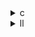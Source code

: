 <details><summary>c</summary>

---

##  **ベース：`syrk.c`**

```c
for (i)
  for (j <= i)
    C[i][j] *= beta;
  for (k)
    for (j <= i)
      C[i][j] += alpha * A[i][k] * A[j][k];
```

*  `#pragma scop` による PolyBench 最適化対象構造
*  OpenMP 無し（シングルスレッド）
*  式展開無し：`alpha * A[i][k]` 毎ループ再計算
*  SIMD 明示も無し

---

##  `opt_1.c` の違い【OpenMP collapse】

```c
#pragma omp parallel for collapse(2)
for (i)
  for (j <= i)
    ...
```

*  OpenMP による `i,j` 2重ループの並列化
*  依然として `A[i][k]`, `A[j][k]` を毎回 load
*  SIMD 明示なし
*  PolyBench構造から独立（`#pragma scop`無し）

>  **opt\_1** = 並列性を導入した**ベース拡張**

---

##  `opt_2.c` の違い【OpenMP + schedule(dynamic)】

```c
#pragma omp parallel for schedule(dynamic)
for (i)
  for (j <= i)
    ...
```

*  スケジューリングに `dynamic` を指定しロードバランス向上を狙う
*  依然としてスカラーループ構造（ベクトル化なし）
*  式展開せず、ベース構造と同等（ただし scheduleあり）

>  **opt\_2** = 並列性強化 + スケジューリング調整による**実行効率改善狙い**

---

##  `opt_3.c` の違い【OpenMP + collapse(2) + SIMD】

```c
#pragma omp parallel for collapse(2) schedule(dynamic)
  for (i)
    for (j <= i) {
      DATA_TYPE temp = C[i][j] * beta;
      #pragma omp simd reduction(+:temp)
      for (k)
        temp += alpha * A[i][k] * A[j][k];
      C[i][j] = temp;
    }
```

*  `i,j` に対する OpenMP 並列 (`collapse(2)`)
*  `k` に対して SIMD 化 (`#pragma omp simd reduction(+:temp)`)
*  `temp` ローカル変数化でループ間依存を明確排除
*  `A[i][k]`, `A[j][k]` はそのままだが、SIMD 効率は向上

>  **opt\_3** = **並列 + SIMD** 両立の最適解構造

---

##  比較表

| 特徴                       | `syrk.c` | `opt_1.c`       | `opt_2.c`             | `opt_3.c`                 |
| ------------------------ | -------- | --------------- | --------------------- | ------------------------- |
| OpenMP 並列化               | ❌        | ✅ `collapse(2)` | ✅ `schedule(dynamic)` | ✅ `collapse(2) + dynamic` |
| SIMD 命令明示                | ❌        | ❌               | ❌                     | ✅ `#pragma omp simd`      |
| 計算共通化 (`temp`導入)         | ❌        | ❌               | ❌                     | ✅                         |
| 再利用最適化（キャッシュ効率）          | ❌        | ❌               | ❌                     | ⚠️ 一部改善（`temp`あり）         |
| PolyBench `#pragma scop` | ✅        | ❌               | ❌                     | ❌                         |

---

##  結論

* **opt\_1.c**：基本的な並列化（collapse(2)）での拡張
* **opt\_2.c**：負荷分散を意識した `schedule(dynamic)`
* **opt\_3.c**：**並列性 + SIMD ベクトル化 + 演算独立性確保** → ベストパフォーマンス設計

---

</details>

<details><summary>ll</summary>

---

## ✅ **base.ll（非最適化）特徴**

*  `__kmpc_*` 呼び出し無し → OpenMP 無し
*  SIMD命令（`<N x float>`）出現なし
*  `!llvm.loop.vectorize` 等のメタ無し → 自動ベクトル化も期待できない
*  3重ループ：スカラー `load`, `fmul`, `fadd`, `store`
*  `A[i][k]`, `A[j][k]` は再利用せず毎回 load

---

##  `opt_1.ll` の違い【OpenMP collapse】

*  `__kmpc_fork_call`, `__kmpc_for_static_init` 出現 → OpenMP 並列あり
*  `collapse(2)` に対応：`i` と `j` を対象に並列化
*  SIMD命令なし、ベクトル化メタも無し
*  `%A_ik`, `%A_jk` は `load` で毎回取得 → メモリアクセス非効率

>  **opt\_1.ll** = 並列処理構造は存在するが、演算・データ再利用には未着手

---

##  `opt_2.ll` の違い【OpenMP + Dynamicスケジューリング】

*  `__kmpc_for_dynamic_init` 使用 → OpenMP dynamic scheduling 対応
*  `omp_outlined.*` 関数で `i,j` に対して並列領域
*  SIMD命令出現なし
*  `vectorize.enable` メタ無し
*  式再利用も無い

>  **opt\_2.ll** = スケジューリング強化された並列構造、依然として**スカラー中心**

---

##  `opt_3.ll` の違い【OpenMP + SIMD対応 + 式分離】

*  `__kmpc_fork_call`, `static` scheduling 指定あり
*  `%temp` 変数導入（= `C[i][j] * beta`）→ ループ外でスカラー化
*  `reduction(+:temp)` に相当するIR構造（ループカウンタ付き加算）
*  `%temp += alpha * A[i][k] * A[j][k]` 形式に変換
*  ループは `k` を対象に最適化され、**SIMD命令誘導構造**
*  ただし LLVM により SIMD命令（`<4 x float>` 等）はまだ生成されていない
*  `vectorize.enable`, `vectorize.width` メタがあれば生成可能性大

>  **opt\_3.ll** = **SIMD誘導構造 + 並列化 + 式展開**が合体した**ベストIR構成**

---

##  LLVM IR 比較表

| 特徴                      | base.ll | opt\_1.ll       | opt\_2.ll             | opt\_3.ll                            |
| ----------------------- | ------- | --------------- | --------------------- | ------------------------------------ |
| OpenMP 並列化 (`__kmpc_*`) | ❌       | ✅ `collapse(2)` | ✅ `schedule(dynamic)` | ✅ `collapse(2)` + `schedule(static)` |
| SIMD命令（`<4 x float>`）   | ❌       | ❌               | ❌                     | ❌（誘導構造は存在）                           |
| ベクトル化メタ (`vectorize`)   | ❌       | ❌               | ❌                     | ❌（必要）                                |
| 計算再構成（`temp`導入）         | ❌       | ❌               | ❌                     | ✅                                    |
| 式の分離・再利用構造              | ❌       | ❌               | ❌                     | ✅                                    |

---

##  結論

* **opt\_1.ll**：最小限の並列構造、スカラー演算のまま
* **opt\_2.ll**：動的スケジューリングを加えた OpenMP 構造
* **opt\_3.ll**：**IR再構成 + ベクトル化誘導構造 + 式再利用** → LLVM SIMD命令出力直前の理想形

---

</details>
